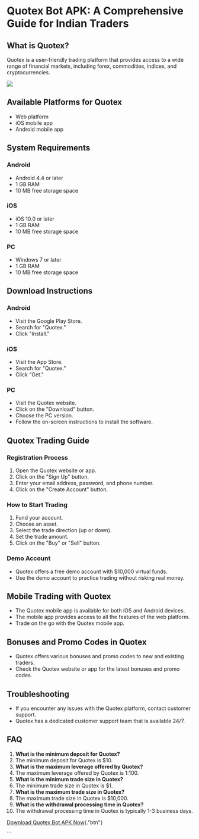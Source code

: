 # Quotex Bot APK: A Comprehensive Guide for Indian Traders

## What is Quotex?

Quotex is a user-friendly trading platform that provides access to a
wide range of financial markets, including forex, commodities, indices,
and cryptocurrencies.

[![](https://static.quotex.io/files/1_en/300_250.jpg)](https://traff.sbs/brokerqxsignupf)

## Available Platforms for Quotex

-   Web platform
-   iOS mobile app
-   Android mobile app

## System Requirements

### Android

-   Android 4.4 or later
-   1 GB RAM
-   10 MB free storage space

### iOS

-   iOS 10.0 or later
-   1 GB RAM
-   10 MB free storage space

### PC

-   Windows 7 or later
-   1 GB RAM
-   10 MB free storage space

## Download Instructions

### Android

-   Visit the Google Play Store.
-   Search for "Quotex."
-   Click "Install."

### iOS

-   Visit the App Store.
-   Search for "Quotex."
-   Click "Get."

### PC

-   Visit the Quotex website.
-   Click on the "Download" button.
-   Choose the PC version.
-   Follow the on-screen instructions to install the software.

## Quotex Trading Guide

### Registration Process

1.  Open the Quotex website or app.
2.  Click on the "Sign Up" button.
3.  Enter your email address, password, and phone number.
4.  Click on the "Create Account" button.

### How to Start Trading

1.  Fund your account.
2.  Choose an asset.
3.  Select the trade direction (up or down).
4.  Set the trade amount.
5.  Click on the "Buy" or "Sell" button.

### Demo Account

-   Quotex offers a free demo account with \$10,000 virtual funds.
-   Use the demo account to practice trading without risking real money.

## Mobile Trading with Quotex

-   The Quotex mobile app is available for both iOS and Android devices.
-   The mobile app provides access to all the features of the web
    platform.
-   Trade on the go with the Quotex mobile app.

## Bonuses and Promo Codes in Quotex

-   Quotex offers various bonuses and promo codes to new and existing
    traders.
-   Check the Quotex website or app for the latest bonuses and promo
    codes.

## Troubleshooting

-   If you encounter any issues with the Quotex platform, contact
    customer support.
-   Quotex has a dedicated customer support team that is available 24/7.

## FAQ

1.  **What is the minimum deposit for Quotex?**
2.  The minimum deposit for Quotex is \$10.
3.  **What is the maximum leverage offered by Quotex?**
4.  The maximum leverage offered by Quotex is 1:100.
5.  **What is the minimum trade size in Quotex?**
6.  The minimum trade size in Quotex is \$1.
7.  **What is the maximum trade size in Quotex?**
8.  The maximum trade size in Quotex is \$10,000.
9.  **What is the withdrawal processing time in Quotex?**
10. The withdrawal processing time in Quotex is typically 1-3 business
    days.

[Download Quotex Bot APK
Now](\%22https://traff.sbs/quotexonelink\%22){."btn"}

\`\`\`

